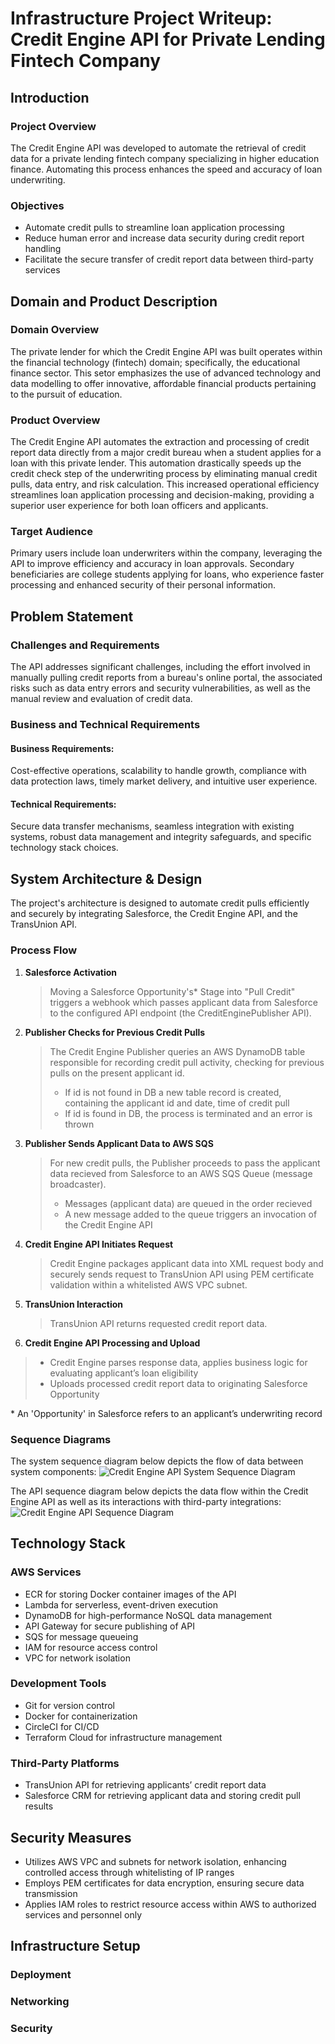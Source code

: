 # Infrastructure Project Writeup: Credit Engine API for Private Lending Fintech Company
## Introduction
### Project Overview
The Credit Engine API was developed to automate the retrieval of credit data for a private lending fintech company specializing in higher education finance. Automating this process enhances the speed and accuracy of loan underwriting.
### Objectives
- Automate credit pulls to streamline loan application processing
- Reduce human error and increase data security during credit report handling
- Facilitate the secure transfer of credit report data between third-party services
## Domain and Product Description
### Domain Overview
The private lender for which the Credit Engine API was built operates within the financial technology (fintech) domain; specifically, the educational finance sector. This setor emphasizes the use of advanced technology and data modelling to offer innovative, affordable financial products pertaining to the pursuit of education. 
### Product Overview
The Credit Engine API automates the extraction and processing of credit report data directly from a major credit bureau when a student applies for a loan with this private lender. This automation drastically speeds up the credit check step of the underwriting process by eliminating manual credit pulls, data entry, and risk calculation. This increased operational efficiency streamlines loan application processing and decision-making, providing a superior user experience for both loan officers and applicants.
### Target Audience
Primary users include loan underwriters within the company, leveraging the API to improve efficiency and accuracy in loan approvals. Secondary beneficiaries are college students applying for loans, who experience faster processing and enhanced security of their personal information.
## Problem Statement
### Challenges and Requirements
The API addresses significant challenges, including the effort involved in manually pulling credit reports from a bureau's online portal, the associated risks such as data entry errors and security vulnerabilities, as well as the manual review and evaluation of credit data.
### Business and Technical Requirements
#### Business Requirements: 
Cost-effective operations, scalability to handle growth, compliance with data protection laws, timely market delivery, and intuitive user experience.
#### Technical Requirements: 
Secure data transfer mechanisms, seamless integration with existing systems, robust data management and integrity safeguards, and specific technology stack choices.
## System Architecture & Design 
The project's architecture is designed to automate credit pulls efficiently and securely by integrating Salesforce, the Credit Engine API, and the TransUnion API. 
<!-- This streamlined process enhances data accuracy and speeds up the loan approval process within our fintech framework. -->
### Process Flow
1. **Salesforce Activation** 
    > Moving a Salesforce Opportunity's* Stage into "Pull Credit" triggers a webhook which passes applicant data from Salesforce to the configured API endpoint (the CreditEnginePublisher API).
2. **Publisher Checks for Previous Credit Pulls**
    > The Credit Engine Publisher queries an AWS DynamoDB table responsible for recording credit pull activity, checking for previous pulls on the present applicant id.
    > * If id is not found in DB a new table record is created, containing the applicant id and date, time of credit pull
    > * If id is found in DB, the process is terminated and an error is thrown
3. **Publisher Sends Applicant Data to AWS SQS**
    > For new credit pulls, the Publisher proceeds to pass the applicant data recieved from Salesforce to an AWS SQS Queue (message broadcaster).
    > * Messages (applicant data) are queued in the order recieved
    > * A new message added to the queue triggers an invocation of the Credit Engine API
4. **Credit Engine API Initiates Request** 
    > Credit Engine packages applicant data into XML request body and securely sends request to TransUnion API using PEM certificate validation within a whitelisted AWS VPC subnet.
5. **TransUnion Interaction** 
    > TransUnion API returns requested credit report data.
6. **Credit Engine API Processing and Upload**
> *  Credit Engine parses response data, applies business logic for evaluating applicant’s loan eligibility
> *  Uploads processed credit report data to originating Salesforce Opportunity

\* An 'Opportunity' in Salesforce refers to an applicant’s underwriting record

### Sequence Diagrams
The system sequence diagram below depicts the flow of data between system components:
![Credit Engine API System Sequence Diagram](./docs/system_sequence_diagram.png)

The API sequence diagram below depicts the data flow within the Credit Engine API as well as its interactions with third-party integrations:
![Credit Engine API Sequence Diagram](./docs/api_sequence_diagram.png)


## Technology Stack
### AWS Services
- ECR for storing Docker container images of the API
- Lambda for serverless, event-driven execution
- DynamoDB for high-performance NoSQL data management 
- API Gateway for secure publishing of API
- SQS for message queueing
- IAM for resource access control
- VPC for network isolation
### Development Tools
- Git for version control
- Docker for containerization
- CircleCI for CI/CD
- Terraform Cloud for infrastructure management
### Third-Party Platforms
- TransUnion API for retrieving applicants’ credit report data
- Salesforce CRM for retrieving applicant data and storing credit pull results
## Security Measures
- Utilizes AWS VPC and subnets for network isolation, enhancing controlled access through whitelisting of IP ranges
- Employs PEM certificates for data encryption, ensuring secure data transmission
- Applies IAM roles to restrict resource access within AWS to authorized services and personnel only

## Infrastructure Setup
### Deployment
### Networking
### Security